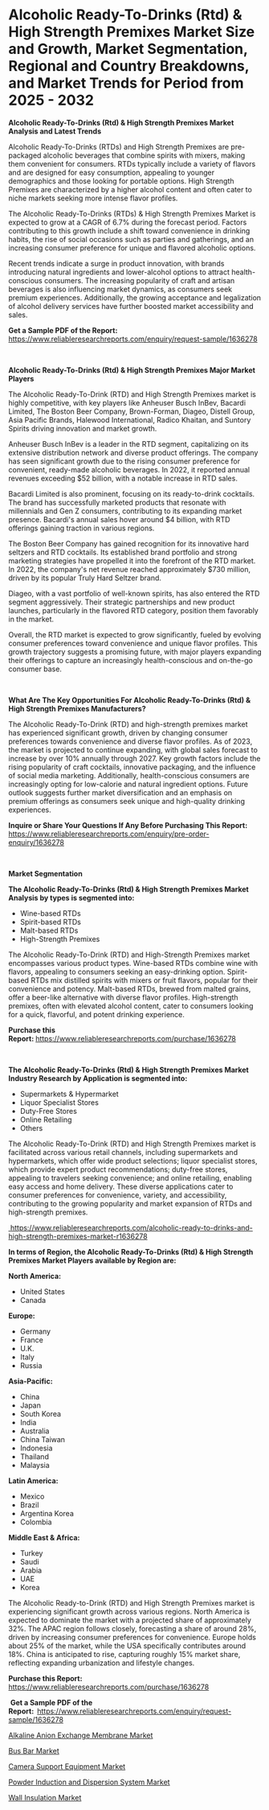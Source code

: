<p><h1>Alcoholic Ready-To-Drinks (Rtd) & High Strength Premixes Market Size and Growth, Market Segmentation, Regional and Country Breakdowns, and Market Trends for Period from 2025 -  2032</h1></p><p><strong>Alcoholic Ready-To-Drinks (Rtd) & High Strength Premixes Market Analysis and Latest Trends</strong></p>
<p><p>Alcoholic Ready-To-Drinks (RTDs) and High Strength Premixes are pre-packaged alcoholic beverages that combine spirits with mixers, making them convenient for consumers. RTDs typically include a variety of flavors and are designed for easy consumption, appealing to younger demographics and those looking for portable options. High Strength Premixes are characterized by a higher alcohol content and often cater to niche markets seeking more intense flavor profiles.</p><p>The Alcoholic Ready-To-Drinks (RTDs) & High Strength Premixes Market is expected to grow at a CAGR of 6.7% during the forecast period. Factors contributing to this growth include a shift toward convenience in drinking habits, the rise of social occasions such as parties and gatherings, and an increasing consumer preference for unique and flavored alcoholic options. </p><p>Recent trends indicate a surge in product innovation, with brands introducing natural ingredients and lower-alcohol options to attract health-conscious consumers. The increasing popularity of craft and artisan beverages is also influencing market dynamics, as consumers seek premium experiences. Additionally, the growing acceptance and legalization of alcohol delivery services have further boosted market accessibility and sales.</p></p>
<p><strong>Get a Sample PDF of the Report:&nbsp;</strong> <a href="https://www.reliableresearchreports.com/enquiry/request-sample/1636278?utm_campaign=10&utm_medium=2&utm_source=Github&utm_content=ia&utm_term=24032025&utm_id=alcoholic-ready-to-drinks-rtd-high-strength-premixes">https://www.reliableresearchreports.com/enquiry/request-sample/1636278</a></p>
<p>&nbsp;</p>
<p><strong>Alcoholic Ready-To-Drinks (Rtd) & High Strength Premixes Major Market Players</strong></p>
<p><p>The Alcoholic Ready-To-Drink (RTD) and High Strength Premixes market is highly competitive, with key players like Anheuser Busch InBev, Bacardi Limited, The Boston Beer Company, Brown-Forman, Diageo, Distell Group, Asia Pacific Brands, Halewood International, Radico Khaitan, and Suntory Spirits driving innovation and market growth.</p><p>Anheuser Busch InBev is a leader in the RTD segment, capitalizing on its extensive distribution network and diverse product offerings. The company has seen significant growth due to the rising consumer preference for convenient, ready-made alcoholic beverages. In 2022, it reported annual revenues exceeding $52 billion, with a notable increase in RTD sales.</p><p>Bacardi Limited is also prominent, focusing on its ready-to-drink cocktails. The brand has successfully marketed products that resonate with millennials and Gen Z consumers, contributing to its expanding market presence. Bacardi's annual sales hover around $4 billion, with RTD offerings gaining traction in various regions.</p><p>The Boston Beer Company has gained recognition for its innovative hard seltzers and RTD cocktails. Its established brand portfolio and strong marketing strategies have propelled it into the forefront of the RTD market. In 2022, the company's net revenue reached approximately $730 million, driven by its popular Truly Hard Seltzer brand.</p><p>Diageo, with a vast portfolio of well-known spirits, has also entered the RTD segment aggressively. Their strategic partnerships and new product launches, particularly in the flavored RTD category, position them favorably in the market.</p><p>Overall, the RTD market is expected to grow significantly, fueled by evolving consumer preferences toward convenience and unique flavor profiles. This growth trajectory suggests a promising future, with major players expanding their offerings to capture an increasingly health-conscious and on-the-go consumer base.</p></p>
<p>&nbsp;</p>
<p><strong>What Are The Key Opportunities For Alcoholic Ready-To-Drinks (Rtd) & High Strength Premixes Manufacturers?</strong></p>
<p><p>The Alcoholic Ready-To-Drink (RTD) and high-strength premixes market has experienced significant growth, driven by changing consumer preferences towards convenience and diverse flavor profiles. As of 2023, the market is projected to continue expanding, with global sales forecast to increase by over 10% annually through 2027. Key growth factors include the rising popularity of craft cocktails, innovative packaging, and the influence of social media marketing. Additionally, health-conscious consumers are increasingly opting for low-calorie and natural ingredient options. Future outlook suggests further market diversification and an emphasis on premium offerings as consumers seek unique and high-quality drinking experiences.</p></p>
<p><strong>Inquire or Share Your Questions If Any Before Purchasing This Report:</strong> <a href="https://www.reliableresearchreports.com/enquiry/pre-order-enquiry/1636278?utm_campaign=10&utm_medium=2&utm_source=Github&utm_content=ia&utm_term=24032025&utm_id=alcoholic-ready-to-drinks-rtd-high-strength-premixes">https://www.reliableresearchreports.com/enquiry/pre-order-enquiry/1636278</a></p>
<p>&nbsp;</p>
<p><strong>Market Segmentation</strong></p>
<p><strong>The Alcoholic Ready-To-Drinks (Rtd) & High Strength Premixes Market Analysis by types is segmented into:</strong></p>
<p><ul><li>Wine-based RTDs</li><li>Spirit-based RTDs</li><li>Malt-based RTDs</li><li>High-Strength Premixes</li></ul></p>
<p><p>The Alcoholic Ready-To-Drink (RTD) and High-Strength Premixes market encompasses various product types. Wine-based RTDs combine wine with flavors, appealing to consumers seeking an easy-drinking option. Spirit-based RTDs mix distilled spirits with mixers or fruit flavors, popular for their convenience and potency. Malt-based RTDs, brewed from malted grains, offer a beer-like alternative with diverse flavor profiles. High-strength premixes, often with elevated alcohol content, cater to consumers looking for a quick, flavorful, and potent drinking experience.</p></p>
<p><strong>Purchase this Report:&nbsp;</strong><a href="https://www.reliableresearchreports.com/purchase/1636278?utm_campaign=10&utm_medium=2&utm_source=Github&utm_content=ia&utm_term=24032025&utm_id=alcoholic-ready-to-drinks-rtd-high-strength-premixes">https://www.reliableresearchreports.com/purchase/1636278</a></p>
<p>&nbsp;</p>
<p><strong>The Alcoholic Ready-To-Drinks (Rtd) & High Strength Premixes Market Industry Research by Application is segmented into:</strong></p>
<p><ul><li>Supermarkets & Hypermarket</li><li>Liquor Specialist Stores</li><li>Duty-Free Stores</li><li>Online Retailing</li><li>Others</li></ul></p>
<p><p>The Alcoholic Ready-To-Drink (RTD) and High Strength Premixes market is facilitated across various retail channels, including supermarkets and hypermarkets, which offer wide product selections; liquor specialist stores, which provide expert product recommendations; duty-free stores, appealing to travelers seeking convenience; and online retailing, enabling easy access and home delivery. These diverse applications cater to consumer preferences for convenience, variety, and accessibility, contributing to the growing popularity and market expansion of RTDs and high-strength premixes.</p></p>
<p><a href="https://www.reliableresearchreports.com/alcoholic-ready-to-drinks-and-high-strength-premixes-market-r1636278?utm_campaign=10&utm_medium=2&utm_source=Github&utm_content=ia&utm_term=24032025&utm_id=alcoholic-ready-to-drinks-rtd-high-strength-premixes">&nbsp;https://www.reliableresearchreports.com/alcoholic-ready-to-drinks-and-high-strength-premixes-market-r1636278</a></p>
<p><strong>In terms of Region, the Alcoholic Ready-To-Drinks (Rtd) & High Strength Premixes Market Players available by Region are:</strong></p>
<p>
    <p> <strong> North America: </strong>
        <ul>
            <li>United States</li>
            <li>Canada</li>
        </ul>
        </p> 
    <p> <strong> Europe: </strong>
        <ul>
            <li>Germany</li>
            <li>France</li>
            <li>U.K.</li>
            <li>Italy</li>
            <li>Russia</li>
        </ul>
        </p> 
    <p> <strong> Asia-Pacific: </strong>
        <ul>
            <li>China</li>
            <li>Japan</li>
            <li>South Korea</li>
            <li>India</li>
            <li>Australia</li>
            <li>China Taiwan</li>
            <li>Indonesia</li>
            <li>Thailand</li>
            <li>Malaysia</li>
        </ul>
        </p> 
    <p> <strong> Latin America: </strong>
        <ul>
            <li>Mexico</li>
            <li>Brazil</li>
            <li>Argentina Korea</li>
            <li>Colombia</li>
        </ul>
        </p> 
    <p> <strong> Middle East & Africa: </strong>
        <ul>
            <li>Turkey</li>
            <li>Saudi</li>
            <li>Arabia</li>
            <li>UAE</li>
            <li>Korea</li>
        </ul>
    </p>
    </p>
<p><p>The Alcoholic Ready-to-Drink (RTD) and High Strength Premixes market is experiencing significant growth across various regions. North America is expected to dominate the market with a projected share of approximately 32%. The APAC region follows closely, forecasting a share of around 28%, driven by increasing consumer preferences for convenience. Europe holds about 25% of the market, while the USA specifically contributes around 18%. China is anticipated to rise, capturing roughly 15% market share, reflecting expanding urbanization and lifestyle changes.</p></p>
<p><strong>Purchase this Report: </strong><a href="https://www.reliableresearchreports.com/purchase/1636278?utm_campaign=10&utm_medium=2&utm_source=Github&utm_content=ia&utm_term=24032025&utm_id=alcoholic-ready-to-drinks-rtd-high-strength-premixes">https://www.reliableresearchreports.com/purchase/1636278</a></p>
<p>&nbsp;<strong>Get a Sample PDF of the Report:&nbsp;&nbsp;</strong><a href="https://www.reliableresearchreports.com/enquiry/request-sample/1636278?utm_campaign=10&utm_medium=2&utm_source=Github&utm_content=ia&utm_term=24032025&utm_id=alcoholic-ready-to-drinks-rtd-high-strength-premixes">https://www.reliableresearchreports.com/enquiry/request-sample/1636278</a></p>
<p><strong></strong></p>
<p><p><a href="https://github.com/steegwajma22/Market-Research-Report-List-1/blob/main/alkaline-anion-exchange-membrane-market.md?utm_campaign=10&utm_medium=2&utm_source=Github&utm_content=ia&utm_term=24032025&utm_id=alcoholic-ready-to-drinks-rtd-high-strength-premixes">Alkaline Anion Exchange Membrane Market</a></p><p><a href="https://github.com/nagateyisu29/Market-Research-Report-List-1/blob/main/bus-bar-market.md?utm_campaign=10&utm_medium=2&utm_source=Github&utm_content=ia&utm_term=24032025&utm_id=alcoholic-ready-to-drinks-rtd-high-strength-premixes">Bus Bar Market</a></p><p><a href="https://github.com/kaniselway4c/Market-Research-Report-List-1/blob/main/camera-support-equipment-market.md?utm_campaign=10&utm_medium=2&utm_source=Github&utm_content=ia&utm_term=24032025&utm_id=alcoholic-ready-to-drinks-rtd-high-strength-premixes">Camera Support Equipment Market</a></p><p><a href="https://github.com/rubiogruis0p/Market-Research-Report-List-1/blob/main/powder-induction-and-dispersion-system-market.md?utm_campaign=10&utm_medium=2&utm_source=Github&utm_content=ia&utm_term=24032025&utm_id=alcoholic-ready-to-drinks-rtd-high-strength-premixes">Powder Induction and Dispersion System Market</a></p><p><a href="https://github.com/rokiahgrendy/Market-Research-Report-List-1/blob/main/wall-insulation-market.md?utm_campaign=10&utm_medium=2&utm_source=Github&utm_content=ia&utm_term=24032025&utm_id=alcoholic-ready-to-drinks-rtd-high-strength-premixes">Wall Insulation Market</a></p></p>